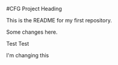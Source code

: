 #CFG Project Heading

This is the README for my first repository.



Some changes here.


Test Test

I'm changing this
